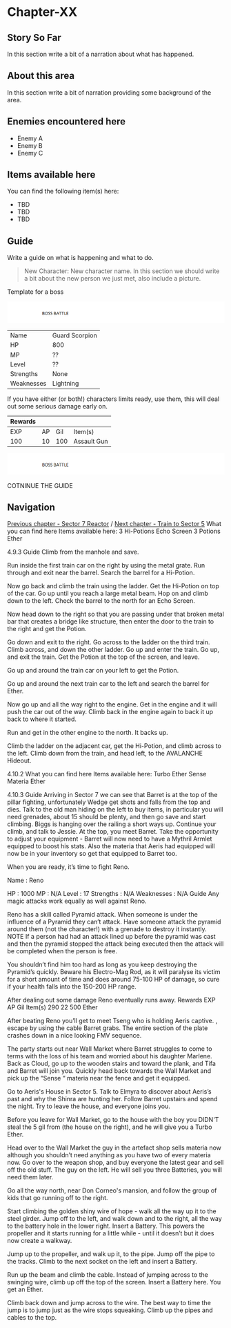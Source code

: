 #  Chapter-XX


## Story So Far

In this section write a bit of a narration about what has happened.

## About this area

In this section write a bit of narration providing some background of the area.

## Enemies encountered here

- Enemy A
- Enemy B
- Enemy C

## Items available here

You can find the following item(s) here:

- TBD
- TBD
- TBD

## Guide

Write a guide on what is happening and what to do.

>
> New Character: New character name. 
> In this section we should write a bit about the new person we just met, also include a picture.
>




Template for a boss

![Alt Text To Be Populated](../general-assets/boss-banner.png) 

|   |   |
|---|---|
| Name  | Guard Scorpion  |
| HP  | 800  |
| MP  | ??  |
| Level  | ??  |
| Strengths  | None  |
| Weaknesses  | Lightning  |

If you have either (or both!) characters limits ready, use them, this will deal out some serious damage early on.




| Rewards  |   |   |   |
|---|---|---|---|
| EXP  | AP  | Gil  | Item(s)  |
| 100  | 10  | 100  | Assault Gun  |

![Alt Text To Be Populated](../general-assets/boss-banner.png) 

COTNINUE THE GUIDE


## Navigation
[Previous chapter - Sector 7 Reactor](/chapter-01.md) / [Next chapter - Train to Sector 5](/chapter-03.md)
What you can find here
Items available here:
3 Hi-Potions
Echo Screen
3 Potions
Ether 




4.9.3 Guide
Climb from the manhole and save. 



Run inside the first train car on the right by using the metal grate. Run through and exit near the barrel. Search the barrel for a Hi-Potion. 



Now go back and climb the train using the ladder. Get the Hi-Potion on top of the car. Go up until you reach a large metal beam. Hop on and climb down to the left. Check the barrel to the north for an Echo Screen. 



Now head down to the right so that you are passing under that broken metal bar that creates a bridge like structure, then enter the door to the train to the right and get the Potion. 






Go down and exit to the right. Go across to the ladder on the third train. Climb across, and down the other ladder. Go up and enter the train. Go up, and exit the train. Get the Potion at the top of the screen, and leave.



Go up and around the train car on your left to get the Potion. 



Go up and around the next train car to the left and search the barrel for Ether. 



Now go up and all the way right to the engine. Get in the engine and it will push the car out of the way. Climb back in the engine again to back it up back to where it started. 



Run and get in the other engine to the north. It backs up. 



Climb the ladder on the adjacent car, get the Hi-Potion, and climb across to the left. Climb down from the train, and head left, to the AVALANCHE Hideout. 

4.10.2 What you can find here
Items available here:
Turbo Ether
Sense Materia
Ether 




4.10.3 Guide
Arriving in Sector 7 we can see that Barret is at the top of the pillar fighting, unfortunately Wedge get shots and falls from the top and dies. Talk to the old man hiding on the left to buy items, in particular you will need grenades, about 15 should be plenty, and then go save and start climbing. Biggs is hanging over the railing a short ways up. Continue your climb, and talk to Jessie. At the top, you meet Barret. Take the opportunity to adjust your equipment - Barret will now need to have a Mythril Armlet equipped to boost his stats. Also the materia that Aeris had equipped will now be in your inventory so get that equipped to Barret too. 

When you are ready, it’s time to fight Reno. 




Name :
Reno

HP :
1000
MP : 
N/A
Level :
17
Strengths :
N/A
Weaknesses : 
N/A
Guide
Any magic attacks work equally as well against Reno. 

Reno has a skill called Pyramid attack. When someone is under the influence of a Pyramid they can’t attack. Have someone attack the pyramid around them (not the character!) with a grenade to destroy it instantly. NOTE If a person had had an attack lined up before the pyramid was cast and then the pyramid stopped the attack being executed then the attack will be completed when the person is free. 

You shouldn’t find him too hard as long as you keep destroying the Pyramid’s quickly. Beware his Electro-Mag Rod, as it will paralyse its victim for a short amount of time and does around 75-100 HP of damage, so cure if your health falls into the 150-200 HP range.

After dealing out some damage Reno eventually runs away. 
Rewards
EXP
AP
Gil
Item(s)
290
22
500
Ether



After beating Reno you’ll get to meet Tseng who is holding Aeris captive. , escape by using the cable Barret grabs. The entire section of the plate crashes down in a nice looking FMV sequence.
 
 
 
 
The party starts out near Wall Market where Barret struggles to come to terms with the loss of his team and worried about his daughter Marlene. Back as Cloud, go up to the wooden stairs and toward the plank, and Tifa and Barret will join you. Quickly head back towards the Wall Market and pick up the “Sense “ materia near the fence and get it equipped.


Go to Aeris's House in Sector 5. Talk to Elmyra to discover about Aeris’s past and why the Shinra are hunting her. Follow Barret upstairs and spend the night. Try to leave the house, and everyone joins you. 



Before you leave for Wall Market, go to the house with the boy you DIDN'T steal the 5 gil from (the house on the right), and he will give you a Turbo Ether.



Head over to the Wall Market the guy in the artefact shop sells materia now although you shouldn’t need anything as you have two of every materia now. Go over to the weapon shop, and buy everyone the latest gear and sell off the old stuff. The guy on the left. He will sell you three Batteries, you will need them later.




Go all the way north, near Don Corneo's mansion, and follow the group of kids that go running off to the right. 



Start climbing the golden shiny wire of hope - walk all the way up it to the steel girder. Jump off to the left, and walk down and to the right, all the way to the battery hole in the lower right. Insert a Battery. This powers the propeller and it starts running for a little while - until it doesn’t but it does now create a walkway. 



Jump up to the propeller, and walk up it, to the pipe. Jump off the pipe to the tracks. Climb to the next socket on the left and insert a Battery. 



Run up the beam and climb the cable. Instead of jumping across to the swinging wire, climb up off the top of the screen. Insert a Battery here. You get an Ether. 



Climb back down and jump across to the wire. The best way to time the jump is to jump just as the wire stops squeaking. Climb up the pipes and cables to the top. 



